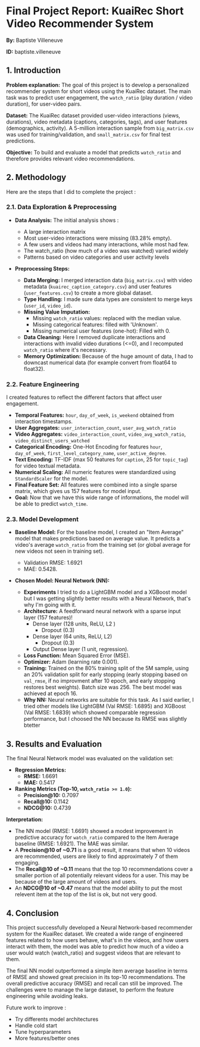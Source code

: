 # Final Project Report: KuaiRec Short Video Recommender System

**By:** Baptiste Villeneuve

**ID:** baptiste.villeneuve

## 1. Introduction

**Problem explanation:** The goal of this project is to develop a personalized recommender system for short videos using the KuaiRec dataset. The main task was to predict user engagement, the `watch_ratio` (play duration / video duration), for user-video pairs.

**Dataset:** The KuaiRec dataset provided user-video interactions (views, durations), video metadata (captions, categories, tags), and user features (demographics, activity). A 5-million interaction sample from `big_matrix.csv` was used for training/validation, and `small_matrix.csv` for final test predictions.

**Objective:** To build and evaluate a model that predicts `watch_ratio` and therefore provides relevant video recommendations.

## 2. Methodology

Here are the steps that I did to complete the project :

### 2.1. Data Exploration & Preprocessing
*   **Data Analysis:** The initial analysis shows :
    - A large interaction matrix 
    - Most user-video interactions were missing (83.28% empty).
    - A few users and videos had many interactions, while most had few.
    - The watch_ratio (how much of a video was watched) varied widely
    - Patterns based on video categories and user activity levels

*   **Preprocessing Steps:**
    *   **Data Merging:** I merged interaction data (`big_matrix.csv`) with video metadata (`kuairec_caption_category.csv`) and user features (`user_features.csv`) to create a more global dataset.
    *   **Type Handling:** I made sure data types are consistent to merge keys (`user_id`, `video_id`).
    *   **Missing Value Imputation:**
        *   Missing  `watch_ratio` values: replaced with the median value.
        *   Missing categorical features: filled with 'Unknown'.
        *   Missing numerical user features (one-hot): Filled with 0.
    *   **Data Cleaning:** Here I removed duplicate interactions and interactions with invalid video durations (<=0), and I recomputed `watch_ratio` where it's necessary.
    *   **Memory Optimization:** Because of the huge amount of data, I had to downcast numerical data (for example convert from float64 to float32).

### 2.2. Feature Engineering
I created features to reflect the different factors that affect user engagement.
*   **Temporal Features:** `hour`, `day_of_week`, `is_weekend` obtained from interaction timestamps.
*   **User Aggregates:** `user_interaction_count`, `user_avg_watch_ratio`
*   **Video Aggregates:** `video_interaction_count`, `video_avg_watch_ratio`, `video_distinct_users_watched`
*   **Categorical Encoding:** One-Hot Encoding for features `hour`, `day_of_week`, `first_level_category_name`, `user_active_degree`.
*   **Text Encoding:** TF-IDF (max 50 features for `caption`, 25 for `topic_tag`) for video textual metadata.
*   **Numerical Scaling:** All numeric features were standardized using `StandardScaler` for the model.
*   **Final Feature Set:** All features were combined into a single sparse matrix, which gives us 157 features for model input.
*   **Goal:** Now that we have this wide range of informations, the model will be able to predict `watch_time`.

### 2.3. Model Development
*   **Baseline Model:** For the baseline model, I created an "Item Average" model that makes predictions based on average value. It predicts a video's average `watch_ratio` from the training set (or global average for new videos not seen in training set).

    *   Validation RMSE: 1.6921
    *   MAE: 0.5428.
*   **Chosen Model: Neural Network (NN):**
    *   **Experiments** I tried to do a LightGBM model and a XGBoost model but I was getting slightly better results with a Neural Network, that's why I'm going with it.
    *   **Architecture:** A feedforward neural network with a sparse input layer (157 features)!
        *   Dense layer (128 units, ReLU, L2 )
            *   Dropout (0.3)
        *   Dense layer (64 units, ReLU, L2)
            *   Dropout (0.3)
        *   Output Dense layer (1 unit, regression).
    *   **Loss Function:** Mean Squared Error (MSE).
    *   **Optimizer:** Adam (learning rate 0.001).
    *   **Training:** Trained on the 80% training split of the 5M sample, using an 20% validation split for early stopping (early stopping based on `val_rmse`, if no improvment after 10 epoch, and early stopping restores best weights). Batch size was 256. The best model was achieved at epoch 16.
    *   **Why NN:** Neural networks are suitable for this task. As I said earlier, I tried other models like LightGBM (Val RMSE: 1.6895) and XGBoost (Val RMSE: 1.6839) which showed comparable regression performance, but I choosed the NN because its RMSE was slightly btetter

## 3. Results and Evaluation

The final Neural Network model was evaluated on the validation set:

*   **Regression Metrics:**
    *   **RMSE:** 1.6691
    *   **MAE:** 0.5417
*   **Ranking Metrics (Top-10, `watch_ratio >= 1.0`):**
    *   **Precision@10:** 0.7097
    *   **Recall@10:** 0.1142
    *   **NDCG@10:** 0.4739

**Interpretation:**
*   The NN model (RMSE: 1.6691) showed a modest improvement in predictive accuracy for `watch_ratio` compared to the Item Average baseline (RMSE: 1.6921). The MAE was similar.
*   A **Precision@10 of ~0.71** is a good result, it means that when 10 videos are recommended, users are likely to find approximately 7 of them engaging.
*   The **Recall@10 of ~0.11** means that the top 10 recommendations cover a smaller portion of all potentially relevant videos for a user. This may be because of the large amount of videos and users.
*   An **NDCG@10 of ~0.47** means that the model ability to put the most relevent item at the top of the list is ok, but not very good.

## 4. Conclusion

This project successfully developed a Neural Network-based recommender system for the KuaiRec dataset. We created a wide range of engineered features related to how users behave, what's in the videos, and how users interact with them, the model was able to predict how much of a video a user would watch (watch_ratio) and suggest videos that are relevant to them.

The final NN model outperformed a simple item average baseline in terms of RMSE and showed great precision in its top-10
recommendations. 
The overall predictive accuracy (RMSE) and recall can still be improved.
The challenges were to manage the large dataset, to perform the feature engineering while avoiding leaks.

Future work to improve : 
* Try differents model architectures
* Handle cold start
* Tune hyperparameters
* More features/better ones


